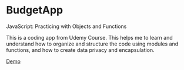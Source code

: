 # BudgetApp
JavaScript:  Practicing with Objects and Functions

This is a coding app from Udemy Course. This helps me to learn and understand how to organize and structure the code using modules and functions, and how to create data privacy and encapsulation.

[Demo](https://adinamatei.github.io/BudgetApp/)
